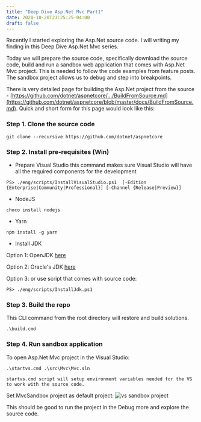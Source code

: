 ```yaml
---
title: "Deep Dive Asp.Net Mvc Part1"
date: 2020-10-20T23:25:25-04:00
draft: false
---
```


Recently I started exploring the Asp.Net source code. I will writing my finding in this Deep Dive Asp.Net Mvc series.

Today we will prepare the source code, specifically download the source code, build and run a sandbox web application that comes with Asp.Net Mvc project. This is needed to follow the code examples from feature posts. The sandbox project allows us to debug and step into breakpoints.

There is very detailed page for building the Asp.Net project from the source - [https://github.com/dotnet/aspnetcore/.../BuildFromSource.md](https://github.com/dotnet/aspnetcore/blob/master/docs/BuildFromSource.md). Quick and short form for this page would look like this:

### Step 1. Clone the source code

```
git clone --recursive https://github.com/dotnet/aspnetcore
```

### Step 2. Install pre-requisites (Win)
* Prepare Visual Studio
this command makes sure Visual Studio will have all the required components for the development
```
PS> ./eng/scripts/InstallVisualStudio.ps1  [-Edition {Enterprise|Community|Professional}] [-Channel {Release|Preview}]
```
* NodeJS
```
choco install nodejs
```
* Yarn
```
npm install -g yarn
```
* Install JDK
 
 Option 1: OpenJDK [here](https://jdk.java.net/)
 
 Option 2: Oracle's JDK [here](https://www.oracle.com/technetwork/java/javase/downloads/index.html)
 
 Option 3: or use script that comes with source code:
```
PS> ./eng/scripts/InstallJdk.ps1
```

### Step 3. Build the repo
This CLI command from the root directory will restore and build solutions.
```
.\build.cmd
```

### Step 4. Run sandbox application
To open Asp.Net Mvc project in the Visual Studio:
```
.\startvs.cmd .\src\Mvc\Mvc.sln
```
```startvs.cmd script will setup environment variables needed for the VS to work with the source code.```

Set MvcSandbox project as default project:
![vs sandbox project](https://media.publit.io/file/antonbaasanblog/vs-asp-net-mvc-sandbox.png)

This should be good to run the project in the Debug more and explore the source code.
